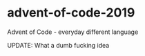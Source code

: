 # advent-of-code-2019
Advent of Code - everyday different language

UPDATE: What a dumb fucking idea
